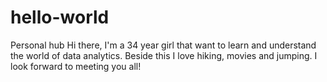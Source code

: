 # hello-world
Personal hub
Hi there, I'm a 34 year girl that want to learn and understand the world of data analytics. Beside this I love hiking, movies and jumping. I look forward to meeting you all!
